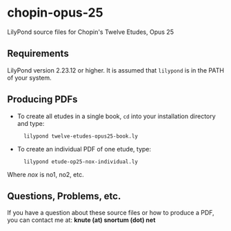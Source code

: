 # chopin-opus-25
LilyPond source files for Chopin's Twelve Etudes, Opus 25

## Requirements
LilyPond version 2.23.12 or higher.  It is assumed that `lilypond` is in the PATH of your system.

## Producing PDFs
* To create all etudes in a single book, `cd` into your installation directory and type:

        lilypond twelve-etudes-opus25-book.ly
        
* To create an individual PDF of one etude, type:

        lilypond etude-op25-nox-individual.ly
        
Where *nox* is no1, no2, etc.
    
## Questions, Problems, etc.
If you have a question about these source files or how to produce a PDF, you can contact me at: **knute (at) snortum (dot) net**
